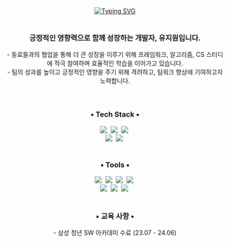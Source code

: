 <div align="center">
<a href="https://git.io/typing-svg"><img src="https://readme-typing-svg.demolab.com?font=Funnel+Sans&weight=800&size=45&pause=2000&color=F7F7F7&background=000000&center=true&vCenter=true&width=1100&height=120&lines=%F0%9F%AB%A7+Thank+you+for+visiting+Jiwon's+github%F0%9F%AB%A7" alt="Typing SVG" /></a>
</div>



<br>

<h3 align="center">
  긍정적인 영향력으로 함께 성장하는 개발자, 유지원입니다.
</h3>
<div align="center">
- 동료들과의 협업을 통해 더 큰 성장을 이루기 위해 프레임워크, 알고리즘, CS 스터디에 적극 참여하며 효율적인 학습을 이어가고 있습니다.  
  <br/>
  - 팀의 성과를 높이고 긍정적인 영향을 주기 위해 격려하고, 팀워크 향상에 기여하고자 노력합니다.
</div>
<br>
<br>

<!--내용 부분-->
<h3 align="center">▪ Tech Stack ▪</h3>
<div align="center">
  <img src="https://img.shields.io/badge/react-EEEEEE.svg?style=for-the-badge&logo=react&logoColor=black" />&nbsp
  <img src="https://img.shields.io/badge/javascript-EEEEEE.svg?style=for-the-badge&logo=javascript&logoColor=black" />&nbsp
  <img src="https://img.shields.io/badge/typescript-EEEEEE.svg?style=for-the-badge&logo=typescript&logoColor=black" />&nbsp
</div>

<div align="center">
  <img src="https://img.shields.io/badge/html5-EEEEEE.svg?style=for-the-badge&logo=html5&logoColor=black" />&nbsp
  <img src="https://img.shields.io/badge/css3-EEEEEE.svg?style=for-the-badge&logo=css3&logoColor=black" />&nbsp
</div>




<br>

<h3 align="center">▪ Tools ▪</h3>
<div align="center">
  <img src="https://img.shields.io/badge/git-EEEEEE.svg?style=for-the-badge&logo=git&logoColor=black" />&nbsp
  <img src="https://img.shields.io/badge/github-EEEEEE.svg?style=for-the-badge&logo=github&logoColor=black" />&nbsp
  <img src="https://img.shields.io/badge/gitlab-EEEEEE.svg?style=for-the-badge&logo=gitlab&logoColor=black" />&nbsp
  <img src="https://img.shields.io/badge/jira-EEEEEE.svg?style=for-the-badge&logo=jira&logoColor=black" />&nbsp
</div>

<div align="center">
  <img src="https://img.shields.io/badge/Gerrit-EEEEEE.svg?style=for-the-badge&logo=gerrit&logoColor=black" />&nbsp
  <img src="https://img.shields.io/badge/Notion-EEEEEE.svg?style=for-the-badge&logo=notion&logoColor=black" />&nbsp
  <img src="https://img.shields.io/badge/figma-EEEEEE.svg?style=for-the-badge&logo=figma&logoColor=black" />&nbsp  
</div>


<br>



<h3 align="center">▪ 교육 사항 ▪</h3>
<div align="center">
  - 삼성 청년 SW 아카데미 수료 (23.07 - 24.06)
</div>
